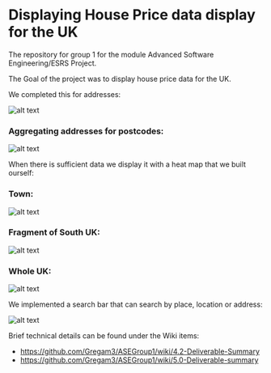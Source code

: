 # Displaying House Price data display for the UK
The repository for group 1 for the module Advanced Software Engineering/ESRS Project. 

The Goal of the project was to display house price data for the UK.

We completed this for addresses:

![alt text](https://user-images.githubusercontent.com/14945621/50002223-49e9be00-ff97-11e8-98a3-4382e9bc37a6.png)

### Aggregating addresses for postcodes:

![alt text](https://user-images.githubusercontent.com/14945621/50002233-5241f900-ff97-11e8-853a-3432b8766931.png)

When there is sufficient data we display it with a heat map that we built ourself:

### Town: 

![alt text](https://user-images.githubusercontent.com/14945621/50002232-51a96280-ff97-11e8-8abd-e2a3492092cc.png)

### Fragment of South UK:

![alt text](https://user-images.githubusercontent.com/14945621/50002230-4fdf9f00-ff97-11e8-8168-d414fadecf75.png)

### Whole UK:

![alt text](https://user-images.githubusercontent.com/14945621/50002228-4e15db80-ff97-11e8-9519-be818bbf5d65.png)


We implemented a search bar that can search by place, location or address:

![alt text](https://user-images.githubusercontent.com/14945621/50002242-55d58000-ff97-11e8-9419-b215040af7bd.png)


Brief technical details can be found under the Wiki items:

* https://github.com/Gregam3/ASEGroup1/wiki/4.2-Deliverable-Summary
* https://github.com/Gregam3/ASEGroup1/wiki/5.0-Deliverable-summary










